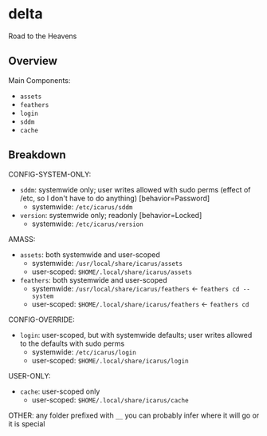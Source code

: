 # delta

Road to the Heavens

## Overview

Main Components:
- `assets`
- `feathers`
- `login`
- `sddm`
- `cache`

## Breakdown

CONFIG-SYSTEM-ONLY:
- `sddm`:  systemwide only; user writes allowed with sudo perms (effect of /etc, so I don't have to do anything) [behavior=Password]
  - systemwide: `/etc/icarus/sddm`
- `version`: systemwide only; readonly [behavior=Locked]
  - systemwide: `/etc/icarus/version`

AMASS:
- `assets`: both systemwide and user-scoped
  - systemwide: `/usr/local/share/icarus/assets`
  - user-scoped: `$HOME/.local/share/icarus/assets`
- `feathers`: both systemwide and user-scoped
  - systemwide: `/usr/local/share/icarus/feathers`   <- `feathers cd --system`
  - user-scoped: `$HOME/.local/share/icarus/feathers` <- `feathers cd`

CONFIG-OVERRIDE:
- `login`: user-scoped, but with systemwide defaults; user writes allowed to the defaults with sudo perms
  - systemwide: `/etc/icarus/login`
  - user-scoped: `$HOME/.local/share/icarus/login`

USER-ONLY:
- `cache`: user-scoped only
  - user-scoped: `$HOME/.local/share/icarus/cache`

OTHER: any folder prefixed with `__` you can probably infer where it will go or it is special
